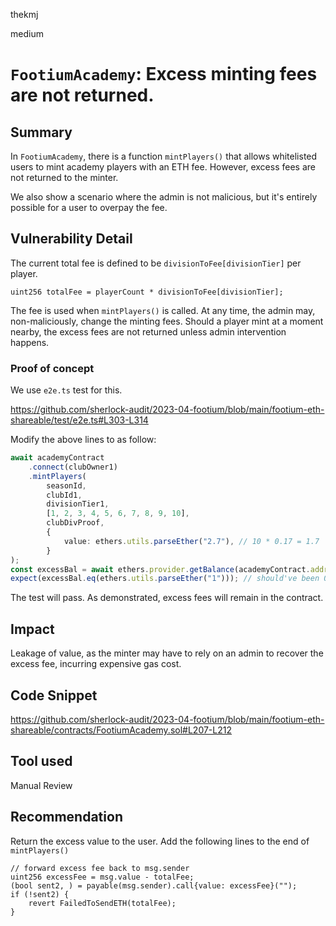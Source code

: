 thekmj

medium

# `FootiumAcademy`: Excess minting fees are not returned.

## Summary

In `FootiumAcademy`, there is a function `mintPlayers()` that allows whitelisted users to mint academy players with an ETH fee. However, excess fees are not returned to the minter.

We also show a scenario where the admin is not malicious, but it's entirely possible for a user to overpay the fee.

## Vulnerability Detail

The current total fee is defined to be `divisionToFee[divisionTier]` per player.

```solidity
uint256 totalFee = playerCount * divisionToFee[divisionTier];
```

The fee is used when `mintPlayers()` is called. At any time, the admin may, non-maliciously, change the minting fees. Should a player mint at a moment nearby, the excess fees are not returned unless admin intervention happens.

### Proof of concept

We use `e2e.ts` test for this. 

https://github.com/sherlock-audit/2023-04-footium/blob/main/footium-eth-shareable/test/e2e.ts#L303-L314

Modify the above lines to as follow:

```typescript
await academyContract
    .connect(clubOwner1)
    .mintPlayers(
        seasonId,
        clubId1,
        divisionTier1,
        [1, 2, 3, 4, 5, 6, 7, 8, 9, 10],
        clubDivProof,
        {
            value: ethers.utils.parseEther("2.7"), // 10 * 0.17 = 1.7
        }
);
const excessBal = await ethers.provider.getBalance(academyContract.address);
expect(excessBal.eq(ethers.utils.parseEther("1"))); // should've been 0
```

The test will pass. As demonstrated, excess fees will remain in the contract.

## Impact

Leakage of value, as the minter may have to rely on an admin to recover the excess fee, incurring expensive gas cost.

## Code Snippet

https://github.com/sherlock-audit/2023-04-footium/blob/main/footium-eth-shareable/contracts/FootiumAcademy.sol#L207-L212

## Tool used

Manual Review

## Recommendation

Return the excess value to the user. Add the following lines to the end of `mintPlayers()`

```solidity
// forward excess fee back to msg.sender
uint256 excessFee = msg.value - totalFee;
(bool sent2, ) = payable(msg.sender).call{value: excessFee}("");
if (!sent2) {
    revert FailedToSendETH(totalFee);
}
```
